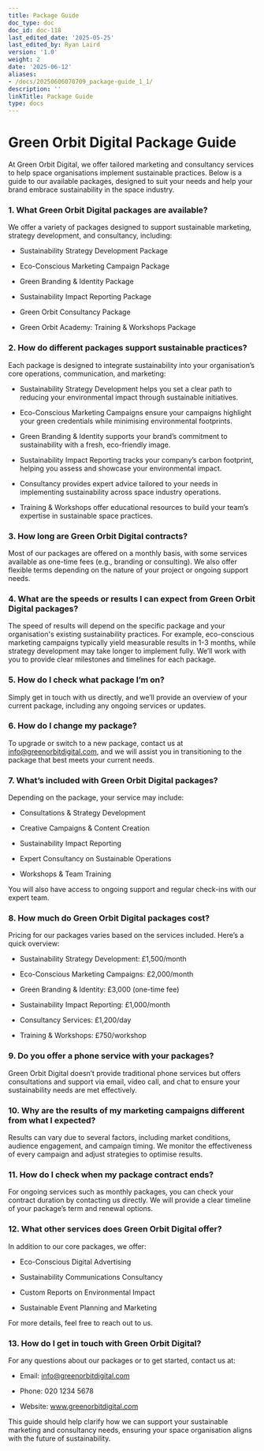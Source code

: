 ```yaml
---
title: Package Guide
doc_type: doc
doc_id: doc-118
last_edited_date: '2025-05-25'
last_edited_by: Ryan Laird
version: '1.0'
weight: 2
date: '2025-06-12'
aliases:
- /docs/20250606070709_package-guide_1_1/
description: ''
linkTitle: Package Guide
type: docs
---
```


# Green Orbit Digital Package Guide

At Green Orbit Digital, we offer tailored marketing and consultancy services to help space organisations implement sustainable practices. Below is a guide to our available packages, designed to suit your needs and help your brand embrace sustainability in the space industry.

<!-- Unsupported block type: divider -->

### 1. What Green Orbit Digital packages are available?

We offer a variety of packages designed to support sustainable marketing, strategy development, and consultancy, including:

- Sustainability Strategy Development Package

- Eco-Conscious Marketing Campaign Package

- Green Branding & Identity Package

- Sustainability Impact Reporting Package

- Green Orbit Consultancy Package

- Green Orbit Academy: Training & Workshops Package

<!-- Unsupported block type: divider -->

### 2. How do different packages support sustainable practices?

Each package is designed to integrate sustainability into your organisation’s core operations, communication, and marketing:

- Sustainability Strategy Development helps you set a clear path to reducing your environmental impact through sustainable initiatives.

- Eco-Conscious Marketing Campaigns ensure your campaigns highlight your green credentials while minimising environmental footprints.

- Green Branding & Identity supports your brand’s commitment to sustainability with a fresh, eco-friendly image.

- Sustainability Impact Reporting tracks your company’s carbon footprint, helping you assess and showcase your environmental impact.

- Consultancy provides expert advice tailored to your needs in implementing sustainability across space industry operations.

- Training & Workshops offer educational resources to build your team’s expertise in sustainable space practices.

<!-- Unsupported block type: divider -->

### 3. How long are Green Orbit Digital contracts?

Most of our packages are offered on a monthly basis, with some services available as one-time fees (e.g., branding or consulting). We also offer flexible terms depending on the nature of your project or ongoing support needs.

<!-- Unsupported block type: divider -->

### 4. What are the speeds or results I can expect from Green Orbit Digital packages?

The speed of results will depend on the specific package and your organisation's existing sustainability practices. For example, eco-conscious marketing campaigns typically yield measurable results in 1-3 months, while strategy development may take longer to implement fully. We’ll work with you to provide clear milestones and timelines for each package.

<!-- Unsupported block type: divider -->

### 5. How do I check what package I’m on?

Simply get in touch with us directly, and we’ll provide an overview of your current package, including any ongoing services or updates.

<!-- Unsupported block type: divider -->

### 6. How do I change my package?

To upgrade or switch to a new package, contact us at info@greenorbitdigital.com, and we will assist you in transitioning to the package that best meets your current needs.

<!-- Unsupported block type: divider -->

### 7. What’s included with Green Orbit Digital packages?

Depending on the package, your service may include:

- Consultations & Strategy Development

- Creative Campaigns & Content Creation

- Sustainability Impact Reporting

- Expert Consultancy on Sustainable Operations

- Workshops & Team Training

You will also have access to ongoing support and regular check-ins with our expert team.

<!-- Unsupported block type: divider -->

### 8. How much do Green Orbit Digital packages cost?

Pricing for our packages varies based on the services included. Here’s a quick overview:

- Sustainability Strategy Development: £1,500/month

- Eco-Conscious Marketing Campaigns: £2,000/month

- Green Branding & Identity: £3,000 (one-time fee)

- Sustainability Impact Reporting: £1,000/month

- Consultancy Services: £1,200/day

- Training & Workshops: £750/workshop

<!-- Unsupported block type: divider -->

### 9. Do you offer a phone service with your packages?

Green Orbit Digital doesn’t provide traditional phone services but offers consultations and support via email, video call, and chat to ensure your sustainability needs are met effectively.

<!-- Unsupported block type: divider -->

### 10. Why are the results of my marketing campaigns different from what I expected?

Results can vary due to several factors, including market conditions, audience engagement, and campaign timing. We monitor the effectiveness of every campaign and adjust strategies to optimise results.

<!-- Unsupported block type: divider -->

### 11. How do I check when my package contract ends?

For ongoing services such as monthly packages, you can check your contract duration by contacting us directly. We will provide a clear timeline of your package’s term and renewal options.

<!-- Unsupported block type: divider -->

### 12. What other services does Green Orbit Digital offer?

In addition to our core packages, we offer:

- Eco-Conscious Digital Advertising

- Sustainability Communications Consultancy

- Custom Reports on Environmental Impact

- Sustainable Event Planning and Marketing

For more details, feel free to reach out to us.

<!-- Unsupported block type: divider -->

### 13. How do I get in touch with Green Orbit Digital?

For any questions about our packages or to get started, contact us at:

- Email: info@greenorbitdigital.com

- Phone: 020 1234 5678

- Website: www.greenorbitdigital.com

<!-- Unsupported block type: divider -->

This guide should help clarify how we can support your sustainable marketing and consultancy needs, ensuring your space organisation aligns with the future of sustainability.
